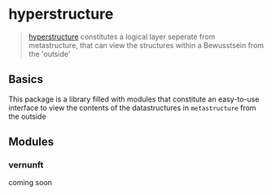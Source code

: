 # hyperstructure
> [hyperstructure](https://github.com/MultifokalHirn/superstructure/blob/dev/superstructure/hyperstructure) constitutes a logical layer seperate from metastructure, that can view the structures within a Bewusstsein from the 'outside'

## Basics
This package is a library filled with modules that constitute an easy-to-use interface to view the contents of the datastructures in `metastructure` from the outside

## Modules

### vernunft

coming soon
